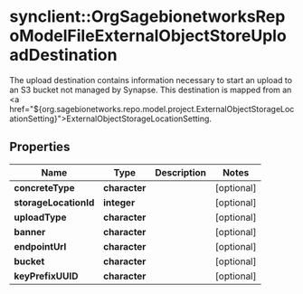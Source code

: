 # synclient::OrgSagebionetworksRepoModelFileExternalObjectStoreUploadDestination

The upload destination contains information necessary to start an upload to an S3 bucket not managed by Synapse. This destination is mapped from an <a href=\"${org.sagebionetworks.repo.model.project.ExternalObjectStorageLocationSetting}\">ExternalObjectStorageLocationSetting</a>.

## Properties
Name | Type | Description | Notes
------------ | ------------- | ------------- | -------------
**concreteType** | **character** |  | [optional] 
**storageLocationId** | **integer** |  | [optional] 
**uploadType** | **character** |  | [optional] 
**banner** | **character** |  | [optional] 
**endpointUrl** | **character** |  | [optional] 
**bucket** | **character** |  | [optional] 
**keyPrefixUUID** | **character** |  | [optional] 


